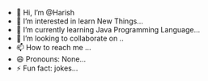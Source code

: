 - 👋 Hi, I’m @Harish
- 👀 I’m interested in  learn New Things...
- 🌱 I’m currently learning Java Programming Language...
- 💞️ I’m looking to collaborate on ..
- 📫 How to reach me ...
- 😄 Pronouns: None...
- ⚡ Fun fact: jokes...

<!---
HarishP20/HarishP20 is a ✨ special ✨ repository because its `README.md` (this file) appears on your GitHub profile.
You can click the Preview link to take a look at your changes.
--->
